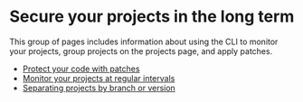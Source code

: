 # Secure your projects in the long term

This group of pages includes information about using the CLI to monitor your projects, group projects on the projects page, and apply patches.

* [Protect your code with patches](protect-your-code-with-patches.md)
* [Monitor your projects at regular intervals](monitor-your-projects-at-regular-intervals.md)
* [Separating projects by branch or version](grouping-projects-by-branch-or-version.md)
